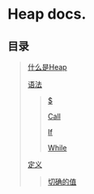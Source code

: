 # Heap docs.

## 目录
> [什么是Heap](What_Is_Heap.md)
>
> [语法](grammar/_.md)
> 
> > [\$](grammar/replace.md)
> >
> > [Call](grammar/call.md)
> > 
> > [If](grammar/if.md)
> > 
> > [While](grammar/while.md)
>
> [定义](define/_.md)
> > [切确的值](define/value.md)